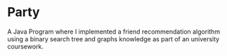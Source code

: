 # Party
A Java Program where I implemented a friend recommendation algorithm using a binary search tree and graphs knowledge as part of an university coursework.
